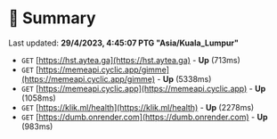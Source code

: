 # 📖 Summary
Last updated: **29/4/2023, 4:45:07 PTG "Asia/Kuala_Lumpur"**

- `GET` [https://hst.aytea.ga](https://hst.aytea.ga) - **Up** (713ms)
- `GET` [https://memeapi.cyclic.app/gimme](https://memeapi.cyclic.app/gimme) - **Up** (5338ms)
- `GET` [https://memeapi.cyclic.app](https://memeapi.cyclic.app) - **Up** (1058ms)
- `GET` [https://klik.ml/health](https://klik.ml/health) - **Up** (2278ms)
- `GET` [https://dumb.onrender.com](https://dumb.onrender.com) - **Up** (983ms)
